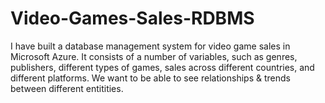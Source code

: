 # Video-Games-Sales-RDBMS
 I have built a database management system for video game sales in Microsoft Azure. It consists of a number of variables, such as genres, publishers, different types of games, sales across different countries, and different platforms. We want to be able to see relationships & trends between different entitities.
